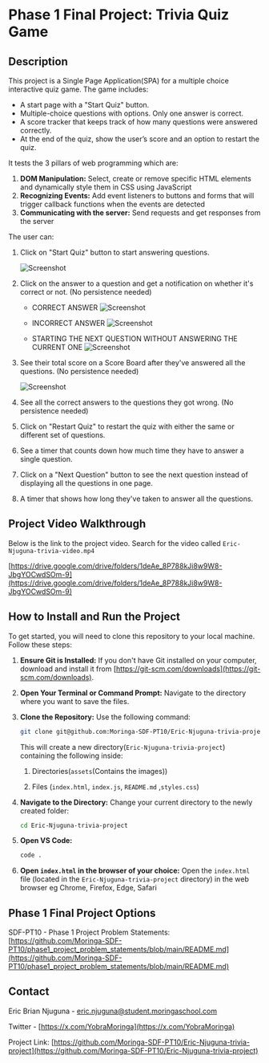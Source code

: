 # Phase 1 Final Project: Trivia Quiz Game

## Description

This project is a Single Page Application(SPA) for a multiple choice interactive quiz game. The game includes:

* A start page with a "Start Quiz" button.
* Multiple-choice questions with options. Only one answer is correct.
* A score tracker that keeps track of how many questions were answered correctly.
* At the end of the quiz, show the user’s score and an option to restart the quiz. 

It tests the 3 pillars of web programming which are:

1.  **DOM Manipulation:** Select, create or remove specific HTML elements and dynamically style them in CSS using JavaScript
2.  **Recognizing Events:** Add event listeners to buttons and forms that will trigger callback functions when the events are detected
3.  **Communicating with the server:** Send requests and get responses from the server

The user can:

1. Click on "Start Quiz" button to start answering questions.

    ![Screenshot](./assets/Screenshot1.png)

2. Click on the answer to a question and get a notification on whether it's correct or not. (No persistence needed)

    * CORRECT ANSWER 
    ![Screenshot](./assets/Screenshot2.png)

    * INCORRECT ANSWER
    ![Screenshot](./assets/Screenshot3.png)

    * STARTING THE NEXT QUESTION WITHOUT ANSWERING THE CURRENT ONE
    ![Screenshot](./assets/Screenshot4.png)

3. See their total score on a Score Board after they've answered all the questions. (No persistence needed)

    ![Screenshot](./assets/Screenshot5.png)

4. See all the correct answers to the questions they got wrong. (No persistence needed)

5. Click on "Restart Quiz" to restart the quiz with either the same or different set of questions.

6. See a timer that counts down how much time they have to answer a single question.

7. Click on a "Next Question" button to see the next question instead of displaying all the questions in one page.

8. A timer that shows how long they've taken to answer all the questions.

## Project Video Walkthrough

Below is the link to the project video. Search for the video called `Eric-Njuguna-trivia-video.mp4`

[https://drive.google.com/drive/folders/1deAe_8P788kJi8w9W8-JbgYOCwdSOm-9](https://drive.google.com/drive/folders/1deAe_8P788kJi8w9W8-JbgYOCwdSOm-9)

## How to Install and Run the Project

To get started, you will need to clone this repository to your local machine. Follow these steps:

1.  **Ensure Git is Installed:** If you don't have Git installed on your computer, download and install it from [https://git-scm.com/downloads](https://git-scm.com/downloads).

2.  **Open Your Terminal or Command Prompt:** Navigate to the directory where you want to save the files.

3.  **Clone the Repository:** Use the following command:

    ``` bash
    git clone git@github.com:Moringa-SDF-PT10/Eric-Njuguna-trivia-project.git
    ```

    This will create a new directory(`Eric-Njuguna-trivia-project`) containing the following inside:
    1. Directories(`assets`(Contains the images))

    2. Files (`index.html`, `index.js`, `README.md` ,`styles.css`)

4.  **Navigate to the Directory:** Change your current directory to the newly created folder:

    ``` bash
    cd Eric-Njuguna-trivia-project
    ```

5. **Open VS Code:**

    ``` bash
    code .
    ```

6. **Open `index.html` in the browser of your choice:**  Open the `index.html` file (located in the `Eric-Njuguna-trivia-project` directory) in the web browser eg Chrome, Firefox, Edge, Safari

## Phase 1 Final Project Options

SDF-PT10 - Phase 1 Project Problem Statements: [https://github.com/Moringa-SDF-PT10/phase1_project_problem_statements/blob/main/README.md](https://github.com/Moringa-SDF-PT10/phase1_project_problem_statements/blob/main/README.md)


## Contact

Eric Brian Njuguna - eric.njuguna@student.moringaschool.com

Twitter - [https://x.com/YobraMoringa](https://x.com/YobraMoringa)

Project Link: [https://github.com/Moringa-SDF-PT10/Eric-Njuguna-trivia-project](https://github.com/Moringa-SDF-PT10/Eric-Njuguna-trivia-project)